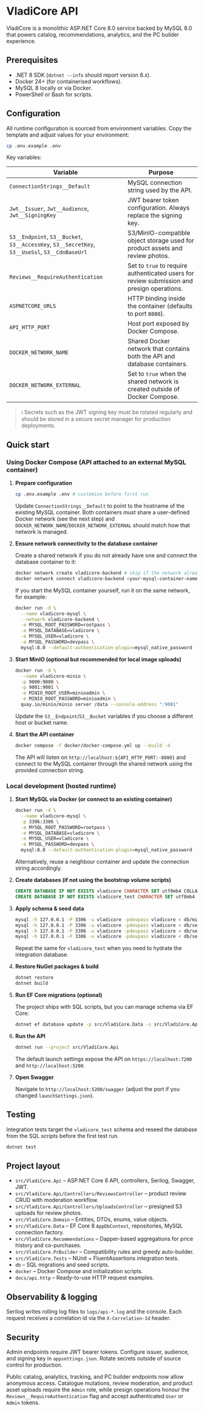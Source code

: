 # VladiCore API

VladiCore is a monolithic ASP.NET Core 8.0 service backed by MySQL 8.0 that powers catalog, recommendations, analytics, and the PC builder experience.

## Prerequisites

- .NET 8 SDK (`dotnet --info` should report version 8.x).
- Docker 24+ (for containerised workflows).
- MySQL 8 locally or via Docker.
- PowerShell or Bash for scripts.

## Configuration

All runtime configuration is sourced from environment variables. Copy the template and adjust values for your environment:

```bash
cp .env.example .env
```

Key variables:

| Variable | Purpose |
| --- | --- |
| `ConnectionStrings__Default` | MySQL connection string used by the API. |
| `Jwt__Issuer`, `Jwt__Audience`, `Jwt__SigningKey` | JWT bearer token configuration. Always replace the signing key. |
| `S3__Endpoint`, `S3__Bucket`, `S3__AccessKey`, `S3__SecretKey`, `S3__UseSsl`, `S3__CdnBaseUrl` | S3/MinIO-compatible object storage used for product assets and review photos. |
| `Reviews__RequireAuthentication` | Set to `true` to require authenticated users for review submission and presign operations. |
| `ASPNETCORE_URLS` | HTTP binding inside the container (defaults to port `8080`). |
| `API_HTTP_PORT` | Host port exposed by Docker Compose. |
| `DOCKER_NETWORK_NAME` | Shared Docker network that contains both the API and database containers. |
| `DOCKER_NETWORK_EXTERNAL` | Set to `true` when the shared network is created outside of Docker Compose. |

> ℹ️ Secrets such as the JWT signing key must be rotated regularly and should be stored in a secure secret manager for production deployments.

## Quick start

### Using Docker Compose (API attached to an external MySQL container)

1. **Prepare configuration**

   ```bash
   cp .env.example .env # customise before first run
   ```

   Update `ConnectionStrings__Default` to point to the hostname of the existing MySQL container. Both containers must share a user-defined Docker network (see the next step) and `DOCKER_NETWORK_NAME`/`DOCKER_NETWORK_EXTERNAL` should match how that network is managed.

2. **Ensure network connectivity to the database container**

   Create a shared network if you do not already have one and connect the database container to it:

   ```bash
   docker network create vladicore-backend # skip if the network already exists
   docker network connect vladicore-backend <your-mysql-container-name>
   ```

   If you start the MySQL container yourself, run it on the same network, for example:

   ```bash
   docker run -d \
     --name vladicore-mysql \
     --network vladicore-backend \
     -e MYSQL_ROOT_PASSWORD=rootpass \
     -e MYSQL_DATABASE=vladicore \
     -e MYSQL_USER=vladicore \
     -e MYSQL_PASSWORD=devpass \
     mysql:8.0 --default-authentication-plugin=mysql_native_password
   ```

3. **Start MinIO (optional but recommended for local image uploads)**

   ```bash
   docker run -d \
     --name vladicore-minio \
     -p 9000:9000 \
     -p 9001:9001 \
     -e MINIO_ROOT_USER=minioadmin \
     -e MINIO_ROOT_PASSWORD=minioadmin \
     quay.io/minio/minio server /data --console-address ":9001"
   ```

   Update the `S3__Endpoint`/`S3__Bucket` variables if you choose a different host or bucket name.

4. **Start the API container**

   ```bash
   docker compose -f docker/docker-compose.yml up --build -d
   ```

   The API will listen on `http://localhost:${API_HTTP_PORT:-8080}` and connect to the MySQL container through the shared network using the provided connection string.

### Local development (hosted runtime)

1. **Start MySQL via Docker (or connect to an existing container)**

   ```bash
   docker run -d \
     --name vladicore-mysql \
     -p 3306:3306 \
     -e MYSQL_ROOT_PASSWORD=rootpass \
     -e MYSQL_DATABASE=vladicore \
     -e MYSQL_USER=vladicore \
     -e MYSQL_PASSWORD=devpass \
     mysql:8.0 --default-authentication-plugin=mysql_native_password
   ```

   Alternatively, reuse a neighbour container and update the connection string accordingly.

2. **Create databases (if not using the bootstrap volume scripts)**

   ```sql
   CREATE DATABASE IF NOT EXISTS vladicore CHARACTER SET utf8mb4 COLLATE utf8mb4_unicode_ci;
   CREATE DATABASE IF NOT EXISTS vladicore_test CHARACTER SET utf8mb4 COLLATE utf8mb4_unicode_ci;
   ```

3. **Apply schema & seed data**

   ```bash
   mysql -h 127.0.0.1 -P 3306 -u vladicore -pdevpass vladicore < db/migrations/mysql/001_init.sql
   mysql -h 127.0.0.1 -P 3306 -u vladicore -pdevpass vladicore < db/seed/001_seed_catalog.sql
   mysql -h 127.0.0.1 -P 3306 -u vladicore -pdevpass vladicore < db/seed/002_seed_pc_parts.sql
   mysql -h 127.0.0.1 -P 3306 -u vladicore -pdevpass vladicore < db/seed/003_seed_orders_views.sql
   ```

   Repeat the same for `vladicore_test` when you need to hydrate the integration database.

4. **Restore NuGet packages & build**

   ```bash
   dotnet restore
   dotnet build
   ```

5. **Run EF Core migrations (optional)**

   The project ships with SQL scripts, but you can manage schema via EF Core:

   ```bash
   dotnet ef database update -p src/VladiCore.Data -s src/VladiCore.Api
   ```

6. **Run the API**

   ```bash
   dotnet run --project src/VladiCore.Api
   ```

   The default launch settings expose the API on `https://localhost:7200` and `http://localhost:5200`.

7. **Open Swagger**

   Navigate to `http://localhost:5200/swagger` (adjust the port if you changed `launchSettings.json`).

## Testing

Integration tests target the `vladicore_test` schema and reseed the database from the SQL scripts before the first test run.

```bash
dotnet test
```

## Project layout

- `src/VladiCore.Api` – ASP.NET Core 8 API, controllers, Serilog, Swagger, JWT.
- `src/VladiCore.Api/Controllers/ReviewsController` – product review CRUD with moderation workflow.
- `src/VladiCore.Api/Controllers/UploadsController` – presigned S3 uploads for review photos.
- `src/VladiCore.Domain` – Entities, DTOs, enums, value objects.
- `src/VladiCore.Data` – EF Core 8 `AppDbContext`, repositories, MySQL connection factory.
- `src/VladiCore.Recommendations` – Dapper-based aggregations for price history and co-purchases.
- `src/VladiCore.PcBuilder` – Compatibility rules and greedy auto-builder.
- `src/VladiCore.Tests` – NUnit + FluentAssertions integration tests.
- `db` – SQL migrations and seed scripts.
- `docker` – Docker Compose and initialization scripts.
- `docs/api.http` – Ready-to-use HTTP request examples.

## Observability & logging

Serilog writes rolling log files to `logs/api-*.log` and the console. Each request receives a correlation id via the `X-Correlation-Id` header.

## Security

Admin endpoints require JWT bearer tokens. Configure issuer, audience, and signing key in `appsettings.json`. Rotate secrets outside of source control for production.

Public catalog, analytics, tracking, and PC builder endpoints now allow anonymous access. Catalogue mutations, review moderation, and product asset uploads require the `Admin` role, while presign operations honour the `Reviews__RequireAuthentication` flag and accept authenticated `User` or `Admin` tokens.
